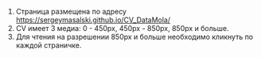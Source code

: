 1) Страница размещена по адресу https://sergeymasalski.github.io/CV_DataMola/
2) CV имеет 3 медиа: 0 - 450px, 450px - 850px, 850px и больше.
3) Для чтения на разрешении 850px и больше необходимо кликнуть по каждой страничке.